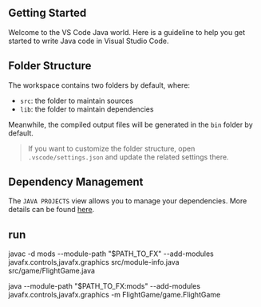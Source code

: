## Getting Started

Welcome to the VS Code Java world. Here is a guideline to help you get started to write Java code in Visual Studio Code.

## Folder Structure

The workspace contains two folders by default, where:

- `src`: the folder to maintain sources
- `lib`: the folder to maintain dependencies

Meanwhile, the compiled output files will be generated in the `bin` folder by default.

> If you want to customize the folder structure, open `.vscode/settings.json` and update the related settings there.

## Dependency Management

The `JAVA PROJECTS` view allows you to manage your dependencies. More details can be found [here](https://github.com/microsoft/vscode-java-dependency#manage-dependencies).

## run

javac -d mods --module-path "$PATH_TO_FX" --add-modules javafx.controls,javafx.graphics src/module-info.java src/game/FlightGame.java

java --module-path "$PATH_TO_FX:mods" --add-modules javafx.controls,javafx.graphics -m FlightGame/game.FlightGame
